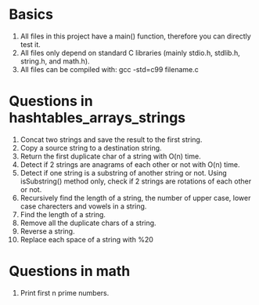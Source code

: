Basics
=========

1. All files in this project have a main() function, therefore you can directly test it.
2. All files only depend on standard C libraries (mainly stdio.h, stdlib.h, string.h, and math.h).
3. All files can be compiled with: gcc -std=c99 filename.c


Questions in hashtables_arrays_strings
=========

1. Concat two strings and save the result to the first string.
2. Copy a source string to a destination string.
3. Return the first duplicate char of a string with O(n) time.
4. Detect if 2 strings are anagrams of each other or not with O(n) time.
5. Detect if one string is a substring of another string or not. Using isSubstring() method only, check if 2 strings are rotations of each other or not.
6. Recursively find the length of a string, the number of upper case, lower case charecters and vowels in a string.
7. Find the length of a string.
8. Remove all the duplicate chars of a string.
9. Reverse a string.
10. Replace each space of a string with %20


Questions in math
=========
1. Print first n prime numbers.